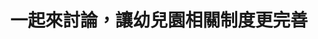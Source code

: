 ---
id: "15"
lang: zh-tw
publish: "TRUE"
description: 「公共化幼兒園應在4年內達到1000班之政策目標」連署案
selected: "FALSE"
blog_selected: "FALSE"
thumbnail: https://cm.pdis.tw/images/post/16t00GiRaDUT8REmPaX0LmBY5EAVBQD8Y.jpg
title: 一起來討論，讓幼兒園相關制度更完善
introduction:
  content: >-
    依教育部送交行政院核定的106-109年度「擴大幼兒教保公共化計畫」，未來幾年共會開設1000班的公共化幼兒園，以解決許多家長在工作場所及居家附近找不到平價優質幼兒園的問題。此次的協作會議便要討論此政策的具體運作方式，而除原提案訴求外，會議上還廣泛討論了相關制度與措施。

    於會議結束後，教育部承諾將持續鼓勵各地方政府增設公立幼兒園，開設2歲以上至未滿3歲幼兒專班，並依法督導辦理非營利幼兒園及學校財團法人之財務公告及查核機制。針對4年開設1000班幼兒園之計畫，則會透過公共化教保服務列管會議及相關支持輔導機制，協助各地方政府推動，以達成分年政策目標。
color: yellow
join:
  type: 提
  title: 公共化幼兒園應在4年內達到1000班之政策目標
  link: https://join.gov.tw/idea/detail/6a024fc8-ceb3-45cc-a37a-59cbec2d6bd4
  image: https://cm.pdis.tw/images/post/1_MI3FfTZinB3mn8hIGakyXbfaZr3yx3y.jpg
layout: post
departments:
  - 教育部
embed:
  mind_map:
    links:
      - https://miro.com/app/live-embed/o9J_k0KuzSE=/?moveToViewport=-8027,-697,6066,2997
  ministry_slide:
    links:
      - https://issuu.com/pdis.tw/docs/20171011________________.pptx
  transcript:
    links:
      - https://sayit.pdis.nat.gov.tw/2017-07-28-%E9%96%8B%E6%94%BE%E6%94%BF%E5%BA%9C%E8%81%AF%E7%B5%A1%E4%BA%BA%E7%AC%AC%E5%8D%81%E4%BA%94%E6%AC%A1%E5%8D%94%E4%BD%9C%E6%9C%83%E8%AD%B0
---